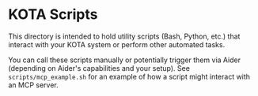 # KOTA Scripts

This directory is intended to hold utility scripts (Bash, Python, etc.) that interact with your KOTA system or perform other automated tasks.

You can call these scripts manually or potentially trigger them via Aider (depending on Aider's capabilities and your setup). See `scripts/mcp_example.sh` for an example of how a script might interact with an MCP server.
